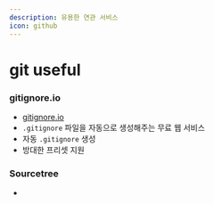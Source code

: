 ```yaml
---
description: 유용한 연관 서비스
icon: github
---
```


# git useful

### gitignore.io

* [gitignore.io](https://www.toptal.com/developers/gitignore)
* `.gitignore` 파일을 자동으로 생성해주는 무료 웹 서비스
* 자동 `.gitignore` 생성
* 방대한 프리셋 지원

### Sourcetree

*
